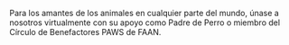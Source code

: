 Para los amantes de los animales en cualquier parte del mundo, únase a nosotros virtualmente con su apoyo como Padre de Perro o miembro del Círculo de Benefactores PAWS de FAAN.